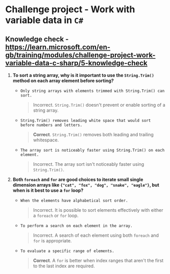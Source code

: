 # Challenge project - Work with variable data in `C#`

## Knowledge check - <https://learn.microsoft.com/en-gb/training/modules/challenge-project-work-variable-data-c-sharp/5-knowledge-check>

1. **To sort a string array, why is it important to use the `String.Trim()` method on each array element before sorting?**

   - `Only string arrays with elements trimmed with String.Trim() can sort.`
     > Incorrect. `String.Trim()` doesn't prevent or enable sorting of a string array.
   - `String.Trim() removes leading white space that would sort before numbers and letters.`
     > **Correct**. `String.Trim()` removes both leading and trailing whitespace.
   - `The array sort is noticeably faster using String.Trim() on each element.`
     > Incorrect. The array sort isn't noticeably faster using `String.Trim()`.

2. **Both `foreach` and `for` are good choices to iterate small single dimension arrays like `{"cat", "fox", "dog", "snake", "eagle"}`, but when is it best to use a `for` loop?**

   - `When the elements have alphabetical sort order.`
     > Incorrect. It is possible to sort elements effectively with either a `foreach` or `for` loop.
   - `To perform a search on each element in the array.`
     > Incorrect. A search of each element using both `foreach` and `for` is appropriate.
   - `To evaluate a specific range of elements.`
     > **Correct**. A `for` is better when index ranges that aren't the first to the last index are required.
